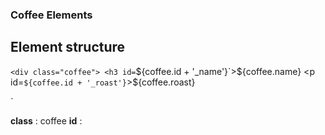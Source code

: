 ### Coffee Elements

## Element structure
`<div class="coffee">
    <h3 id=`${coffee.id + '_name'}`>${coffee.name}</h3>
    <p id=`${coffee.id + '_roast'}`>${coffee.roast}</p>
</div>`

<strong>class</strong> : coffee
<strong>id</strong> : 
